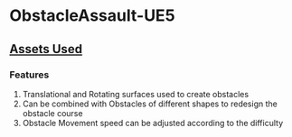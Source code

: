 # ObstacleAssault-UE5
## [Assets Used](https://www.unrealengine.com/marketplace/en-US/product/unreal-learning-kit)
### Features
1. Translational and Rotating surfaces used to create obstacles
2. Can be combined with Obstacles of different shapes to redesign the obstacle course
3. Obstacle Movement speed can be adjusted according to the difficulty

